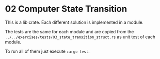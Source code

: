 # 02 Computer State Transition

This is a lib crate.
Each different solution is implemented in a module.

The tests are the same for each module and are copied from the
`../../exercises/tests/03_state_transition_struct.rs` as unit test of each module.

To run all of them just execute `cargo test`.
